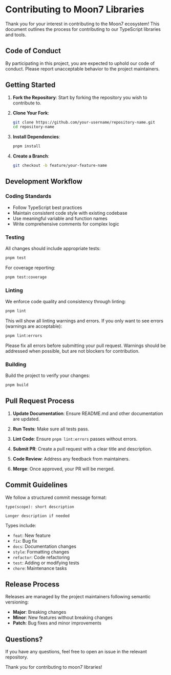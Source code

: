 # Contributing to Moon7 Libraries

Thank you for your interest in contributing to the Moon7 ecosystem! This document outlines the process for contributing to our TypeScript libraries and tools.

## Code of Conduct

By participating in this project, you are expected to uphold our code of conduct. Please report unacceptable behavior to the project maintainers.

## Getting Started

1. **Fork the Repository**: Start by forking the repository you wish to contribute to.

2. **Clone Your Fork**: 
   ```bash
   git clone https://github.com/your-username/repository-name.git
   cd repository-name
   ```

3. **Install Dependencies**:
   ```bash
   pnpm install
   ```

4. **Create a Branch**:
   ```bash
   git checkout -b feature/your-feature-name
   ```

## Development Workflow

### Coding Standards

- Follow TypeScript best practices
- Maintain consistent code style with existing codebase
- Use meaningful variable and function names
- Write comprehensive comments for complex logic

### Testing

All changes should include appropriate tests:

```bash
pnpm test
```

For coverage reporting:

```bash
pnpm test:coverage
```

### Linting

We enforce code quality and consistency through linting:

```bash
pnpm lint
```

This will show all linting warnings and errors. If you only want to see errors (warnings are acceptable):

```bash
pnpm lint:errors
```

Please fix all errors before submitting your pull request. Warnings should be addressed when possible, but are not blockers for contribution.

### Building

Build the project to verify your changes:

```bash
pnpm build
```

## Pull Request Process

1. **Update Documentation**: Ensure README.md and other documentation are updated.

2. **Run Tests**: Make sure all tests pass.

3. **Lint Code**: Ensure `pnpm lint:errors` passes without errors. 

4. **Submit PR**: Create a pull request with a clear title and description.

5. **Code Review**: Address any feedback from maintainers.

6. **Merge**: Once approved, your PR will be merged.

## Commit Guidelines

We follow a structured commit message format:

```
type(scope): short description

Longer description if needed
```

Types include:
- `feat`: New feature
- `fix`: Bug fix
- `docs`: Documentation changes
- `style`: Formatting changes
- `refactor`: Code refactoring
- `test`: Adding or modifying tests
- `chore`: Maintenance tasks

## Release Process

Releases are managed by the project maintainers following semantic versioning:

- **Major**: Breaking changes
- **Minor**: New features without breaking changes
- **Patch**: Bug fixes and minor improvements

## Questions?

If you have any questions, feel free to open an issue in the relevant repository.

Thank you for contributing to moon7 libraries!